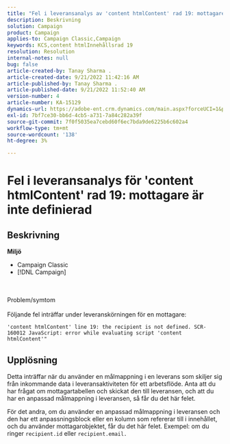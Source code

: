 ```yaml
---
title: "Fel i leveransanalys av 'content htmlContent' rad 19: mottagare är inte definierad"
description: Beskrivning
solution: Campaign
product: Campaign
applies-to: Campaign Classic,Campaign
keywords: KCS,content htmlInnehållsrad 19
resolution: Resolution
internal-notes: null
bug: false
article-created-by: Tanay Sharma .
article-created-date: 9/21/2022 11:42:16 AM
article-published-by: Tanay Sharma .
article-published-date: 9/21/2022 11:52:40 AM
version-number: 4
article-number: KA-15129
dynamics-url: https://adobe-ent.crm.dynamics.com/main.aspx?forceUCI=1&pagetype=entityrecord&etn=knowledgearticle&id=c8f47070-a239-ed11-9db1-002248086735
exl-id: 7bf7ce30-bb6d-4cb5-a731-7a84c282a39f
source-git-commit: 7f0f5035ea7cebd60f6ec7bda9de6225b6c602a4
workflow-type: tm+mt
source-wordcount: '138'
ht-degree: 3%

---
```


# Fel i leveransanalys för &#39;content htmlContent&#39; rad 19: mottagare är inte definierad

## Beskrivning

<b>Miljö</b>
- Campaign Classic
- [!DNL Campaign]



<br><br>Problem/symtom<br><br>
Följande fel inträffar under leveranskörningen för en mottagare:

```
'content htmlContent' line 19: the recipient is not defined. SCR-160012 JavaScript: error while evaluating script 'content htmlContent'"
```


## Upplösning


Detta inträffar när du använder en målmappning i en leverans som skiljer sig från inkommande data i leveransaktiviteten för ett arbetsflöde. Anta att du har frågat om mottagartabellen och skickat den till leveransen, och att du har en anpassad målmappning i leveransen, så får du det här felet.

För det andra, om du använder en anpassad målmappning i leveransen och den har ett anpassningsblock eller en kolumn som refererar till i innehållet, och du använder mottagarobjektet, får du det här felet. Exempel: om du ringer `recipient.id` eller `recipient.email.`
